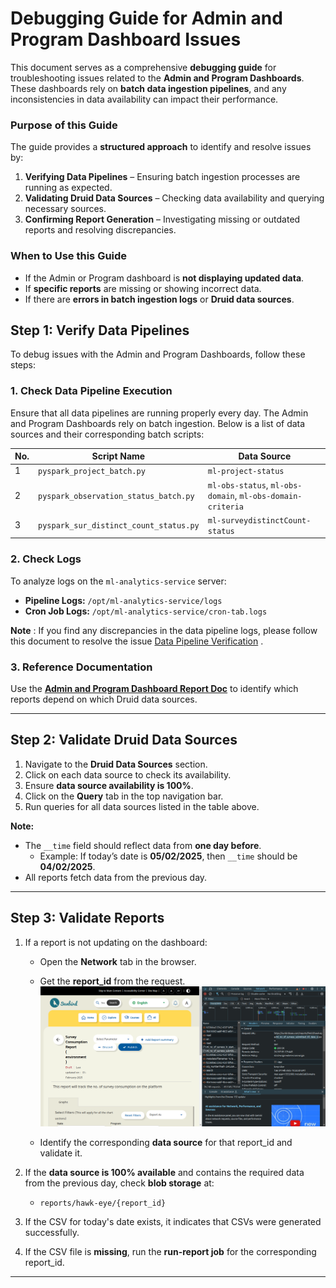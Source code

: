 # Debugging Guide for Admin and Program Dashboard Issues 

This document serves as a comprehensive **debugging guide** for troubleshooting issues related to the **Admin and Program Dashboards**. These dashboards rely on **batch data ingestion pipelines**, and any inconsistencies in data availability can impact their performance.  

### **Purpose of this Guide**  
The guide provides a **structured approach** to identify and resolve issues by:  
1. **Verifying Data Pipelines** – Ensuring batch ingestion processes are running as expected.  
2. **Validating Druid Data Sources** – Checking data availability and querying necessary sources.  
3. **Confirming Report Generation** – Investigating missing or outdated reports and resolving discrepancies.  

### **When to Use this Guide**  
- If the Admin or Program dashboard is **not displaying updated data**.  
- If **specific reports** are missing or showing incorrect data.  
- If there are **errors in batch ingestion logs** or **Druid data sources**.  

## **Step 1: Verify Data Pipelines**  
To debug issues with the Admin and Program Dashboards, follow these steps:  

### **1. Check Data Pipeline Execution**  
Ensure that all data pipelines are running properly every day. The Admin and Program Dashboards rely on batch ingestion. Below is a list of data sources and their corresponding batch scripts:  

| No. | Script Name | Data Source |  
|----|------------------------------|------------------------------------|  
| 1  | `pyspark_project_batch.py` | `ml-project-status` |  
| 2  | `pyspark_observation_status_batch.py` | `ml-obs-status`, `ml-obs-domain`, `ml-obs-domain-criteria` |  
| 3  | `pyspark_sur_distinct_count_status.py` | `ml-surveydistinctCount-status` |  

### **2. Check Logs**  
To analyze logs on the `ml-analytics-service` server:  
- **Pipeline Logs:** `/opt/ml-analytics-service/logs`  
- **Cron Job Logs:** `/opt/ml-analytics-service/cron-tab.logs`  

**Note** : If you find any discrepancies in the data pipeline logs, please follow this document to resolve the issue [Data Pipeline Verification](/documentation/data-pipeline.md) .
### **3. Reference Documentation**  
Use the **[Admin and Program Dashboard Report Doc](https://docs.google.com/spreadsheets/d/1Eoa8ggJAW3fz7AM1NhZsX-QrMtP8_DxtJ__LGlWyzj0/edit?gid=68465466#gid=68465466)** to identify which reports depend on which Druid data sources.  

---

## **Step 2: Validate Druid Data Sources**  

1. Navigate to the **Druid Data Sources** section.  
2. Click on each data source to check its availability.  
3. Ensure **data source availability is 100%**.  
4. Click on the **Query** tab in the top navigation bar.  
5. Run queries for all data sources listed in the table above.  

**Note:**  
- The `__time` field should reflect data from **one day before**.  
  - Example: If today’s date is **05/02/2025**, then `__time` should be **04/02/2025**.  
- All reports fetch data from the previous day.  

---

## **Step 3: Validate Reports**  

1. If a report is not updating on the dashboard:  
   - Open the **Network** tab in the browser.  
   - Get the **report_id** from the request.  
   ![Dashboard Screenshot](/documentation/images/report_id.png)

   - Identify the corresponding **data source** for that report_id and validate it.  

2. If the **data source is 100% available** and contains the required data from the previous day, check **blob storage** at:  
   - `reports/hawk-eye/{report_id}`  

3. If the CSV for today's date exists, it indicates that CSVs were generated successfully.  

4. If the CSV file is **missing**, run the **run-report job** for the corresponding report_id.  

---